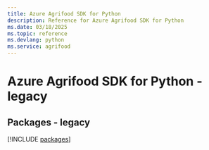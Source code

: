```yaml
---
title: Azure Agrifood SDK for Python
description: Reference for Azure Agrifood SDK for Python
ms.date: 03/18/2025
ms.topic: reference
ms.devlang: python
ms.service: agrifood
---
```

# Azure Agrifood SDK for Python - legacy
## Packages - legacy
[!INCLUDE [packages](agrifood-index.md)]